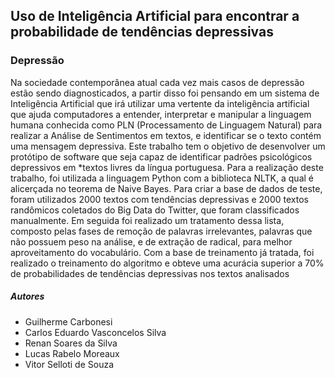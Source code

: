 ## Uso de Inteligência Artificial para encontrar a probabilidade de tendências depressivas

### Depressão

Na sociedade contemporânea atual cada vez mais casos de depressão estão sendo diagnosticados, a partir disso foi pensando em um sistema de Inteligência Artificial que irá utilizar uma vertente da inteligência artificial que ajuda computadores a entender, interpretar e manipular a linguagem humana conhecida como PLN (Processamento de Linguagem Natural) para realizar a Análise de Sentimentos em textos, e identificar se o texto contém uma mensagem depressiva. Este trabalho tem o objetivo de desenvolver um protótipo de software que seja capaz de identificar padrões psicológicos depressivos em *textos livres da língua portuguesa. Para a realização deste trabalho, foi utilizada a linguagem Python com a biblioteca NLTK, a qual é alicerçada no teorema de Naive Bayes. Para criar a base de dados de teste, foram utilizados 2000 textos com tendências depressivas e 2000 textos randômicos coletados do Big Data do Twitter, que foram classificados manualmente. Em seguida foi realizado um tratamento dessa lista, composto pelas fases de remoção de palavras irrelevantes, palavras que não possuem peso na análise, e de extração de radical, para melhor aproveitamento do vocabulário. Com a base de treinamento já tratada, foi realizado o treinamento do algoritmo e obteve uma acurácia superior a 70% de probabilidades de tendências depressivas nos textos analisados


##### Autores
- Guilherme Carbonesi 
- Carlos Eduardo Vasconcelos Silva
- Renan Soares da Silva 
- Lucas Rabelo Moreaux 
- Vitor Selloti de Souza
